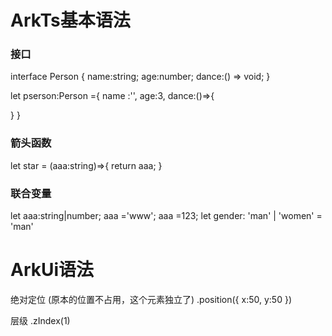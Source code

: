 # ArkTs基本语法
### 接口
interface Person {
  name:string;
  age:number;
  dance:() => void;
}

let pserson:Person ={
  name :'',
  age:3,
  dance:()=>{

  }
}
### 箭头函数
let star = (aaa:string)=>{
  return aaa;
}
### 联合变量
let aaa:string|number;
aaa ='www';
aaa =123;
let gender: 'man' | 'women' = 'man'

# ArkUi语法
绝对定位 (原本的位置不占用，这个元素独立了)
.position({
        x:50,
        y:50
      })
 
 层级 .zIndex(1)
